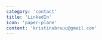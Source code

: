 ```yaml
---
category: 'contact'
title: 'LinkedIn'
icon: 'paper-plane'
content: 'kristinabruuu@gmail.com'
---
```

